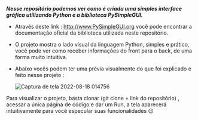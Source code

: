 
***Nesse repositório podemos ver como é criada uma simples interface gráfica utilizando Python e a biblioteca PySimpleGUI.*** 

- Através deste link : http://www.PySimpleGUI.org você pode encontrar a documentação oficial da biblioteca utilizada neste repositório. 
- O projeto mostra o lado visual da linguagem Python, simples e prático, você pode ver como receber informações do front para o back, de uma forma muito intuitiva. 
- Abaixo vocês podem ter uma prévia visualmente do que foi explicado e feito nesse projeto : 


     ![Captura de tela 2022-08-18 014756](https://user-images.githubusercontent.com/54810407/185296132-200391d8-a829-4e28-b21a-180bd3e2f900.png)


Para visualizar o projeto, basta clonar (git clone + link do repositório) , acessar a única página de código e dar um Run, a tela aparecerá intuitivamente para você especular suas funcionalidades 😉
